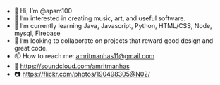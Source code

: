 - 👋 Hi, I’m @apsm100
- 👀 I’m interested in creating music, art, and useful software.
- 🌱 I’m currently learning Java, Javascript, Python, HTML/CSS, Node, mysql, Firebase  
- 💞️ I’m looking to collaborate on projects that reward good design and great code.
- 📫 How to reach me: amritmanhas11@gmail.com
- 🎵 https://soundcloud.com/amritmanhas
- 📷 https://flickr.com/photos/190498305@N02/
